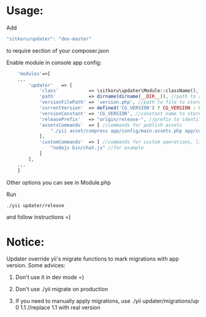 Usage:
===========

Add 
```js
"sitkoru/updater": "dev-master"
```
to require section of your composer.json

Enable module in console app config:
```php
    'modules'=>[
    ...
        'updater'   => [
            'class'           => \sitkoru\updater\Module::className(), //module class name
            'path'            => dirname(dirname(__DIR__)), //path to app
            'versionFilePath' => 'version.php', //path to file to store version
            'currentVersion'  => defined('CG_VERSION') ? CG_VERSION : 0.0, //current version. If empty, updater will try to get it from versionFile
            'versionConstant' => 'CG_VERSION', //constant name to store version
            'releasePrefix'   => "origin/release-", //prefix to identify release branches in git
            'assetsCommands'  => [ //commands for publish assets
                "./yii asset/compress app/config/main.assets.php app/config/bundles.php" //for example
            ],
            'customCommands'  => [ //commands for custom operations, like starting daemons or something else
                "nodejs bin/chat.js" //for example
            ]
        ],
    ...
    ]
```

Other options you can see in Module.php

Run
```bash
./yii updater/release
```
and follow instructions =)

Notice:
===========
Updater override yii's migrate functions to mark migrations with app version. Some advices:

1. Don't use it in dev mode =)

2. Don't use ./yii migrate on production

3. If you need to manually apply migrations, use ./yii updater/migrations/up 0 1.1 //replace 1.1 with real version